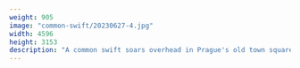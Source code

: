 ```yaml
---
weight: 905
image: "common-swift/20230627-4.jpg"
width: 4596
height: 3153
description: "A common swift soars overhead in Prague's old town square<br/>f/8.0, 1/800, 120.0 mm, iso400"
---
```

